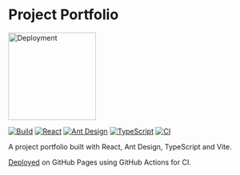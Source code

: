 # Project Portfolio

[<img src="https://img.shields.io/badge/Deployment-GitHub%20Pages-success" alt="Deployment" width="175">](https://ritindev.github.io/project-portfolio/)

[<img src="https://img.shields.io/badge/Build-Vite-informational" alt="Build">](https://vitejs.dev/) [<img src="https://img.shields.io/badge/React-17.0.2-informational" alt="React">](https://reactjs.org/) [<img src="https://img.shields.io/badge/Ant%20Design-4.16.13-informational" alt="Ant Design">](https://ant.design/) [<img src="https://img.shields.io/badge/TypeScript-4.3.5-informational" alt="TypeScript">](https://www.typescriptlang.org/) [<img src="https://img.shields.io/badge/CI-GitHub%20Actions-informational" alt="CI">](https://github.com/features/actions)

A project portfolio built with React, Ant Design, TypeScript and Vite.

[Deployed](https://ritindev.github.io/project-portfolio/) on GitHub Pages using GitHub Actions for CI.